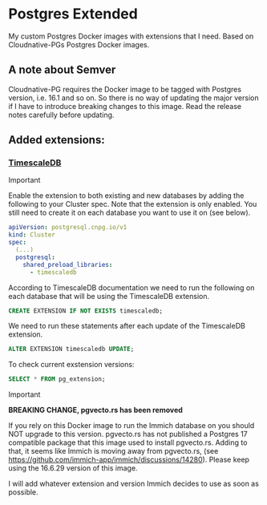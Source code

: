 # Postgres Extended
My custom Postgres Docker images with extensions that I need. Based on Cloudnative-PGs Postgres Docker images.

## A note about Semver

Cloudnative-PG requires the Docker image to be tagged with Postgres version, i.e. 16.1 and so on. So there is no way of updating the major version if I have to introduce breaking changes to this image. Read the release notes carefully before updating.

## Added extensions:

### [TimescaleDB](https://github.com/timescale/timescaledb)

> [!IMPORTANT]
> Enable the extension to both existing and new databases by adding the following to your Cluster spec.
> Note that the extension is only enabled. You still need to create it on each database you want to use it on (see below).
> ```yaml
> apiVersion: postgresql.cnpg.io/v1
> kind: Cluster
> spec:
>   (...)
>   postgresql:
>     shared_preload_libraries:
>       - timescaledb
> ```

According to TimescaleDB documentation we need to run the following on each database that will be using the TimescaleDB extension. 

```sql
CREATE EXTENSION IF NOT EXISTS timescaledb;
```

We need to run these statements after each update of the TimescaleDB extension.

```sql
ALTER EXTENSION timescaledb UPDATE;
```

To check current exstension versions:
```sql
SELECT * FROM pg_extension;
```





> [!Important]
> **BREAKING CHANGE, pgvecto.rs has been removed**
>
> If you rely on this Docker image to run the Immich database on you should NOT upgrade to this version. pgvecto.rs has not published a Postgres 17 compatible package that this image used to install pgvecto.rs. Adding to that, it seems like Immich is moving away from pgvecto.rs, (see https://github.com/immich-app/immich/discussions/14280). Please keep using the 16.6.29 version of this image. 
> 
> I will add whatever extension and version Immich decides to use as soon as possible.
